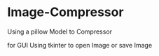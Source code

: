 # Image-Compressor


Using a pillow Model to Compressor  

for GUI Using tkinter to open Image or save Image
